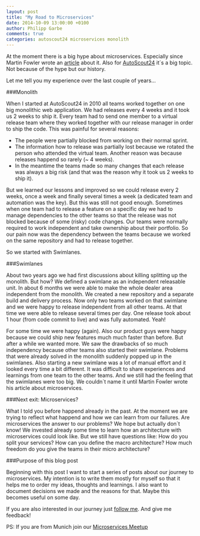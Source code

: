 ```yaml
---
layout: post
title: "My Road to Microservices"
date: 2014-10-09 13:00:00 +0100
author: Philipp Garbe
comments: true
categories: autoscout24 microservices monolith
---
```


At the moment there is a big hype about microservices. Especially since Martin Fowler wrote an [article](http://martinfowler.com/articles/microservices.html) about it. Also for [AutoScout24](http://about.autoscout24.com/) it´s a big topic. Not because of the hype but our history.

Let me tell you my experience over the last couple of years…


###Monolith

When I started at AutoScout24 in 2010 all teams worked together on one big monolithic web application. We had releases every 4 weeks and it took us 2 weeks to ship it. Every team had to send one member to a virtual release team where they worked together with our release manager in order to ship the code. This was painful for several reasons:

- The people were partially blocked from working on their normal sprint.
- The information how to release was partially lost because we rotated the person who attended the virtual team. Another reason was because releases happend so rarely (~ 4 weeks).
- In the meantime the teams made so many changes that each release was always a big risk (and that was the reason why it took us 2 weeks to ship it).

But we learned our lessons and improved so we could release every 2 weeks, once a week and finally several times a week (a dedicated team and automation was the key). But this was still not good enough. Sometimes when one team had to release a feature on a specific day we had to manage dependencies to the other teams so that the release was not blocked because of some (risky) code changes. Our teams were normally required to work independent and take ownership about their portfolio. So our pain now was the dependency between the teams because we worked on the same repository and had to release together.

So we started with Swimlanes.

###Swimlanes

About two years ago we had first discussions about killing splitting up the monolith. But how? We defined a swimlane as an independent releasable unit. In about 6 months we were able to make the whole dealer area independent from the monolith. We created a new repository and a separate build and delivery process. Now only two teams worked on that swimlane and we were happy to release independent from all other teams. At that time we were able to release several times per day. One release took about 1 hour (from code commit to live) and was fully automated. Yeah!

For some time we were happy (again). Also our product guys were happy because we could ship new features much much faster than before. But after a while we wanted more. We saw the drawbacks of so much independency because other teams also started their swimlane. Problems that were already solved in the monolith suddenly popped up in the swimlanes. Also starting a new swimlane was a lot of manual effort and it looked every time a bit different. It was difficult to share experiences and learnings from one team to the other teams. And we still had the feeling that the swimlanes were too big. We couldn´t name it until Martin Fowler wrote his article about microservices.

###Next exit: Microservices?

What I told you before happend already in the past. At the moment we are trying to reflect what happend and how we can learn from our failures. Are microservices the answer to our problems? We hope but actually don´t know! We invested already some time to learn how an architecture with microservices could look like. But we still have questions like: How do you split your services? How can you define the macro architecture? How much freedom do you give the teams in their micro architecture?

###Purpose of this blog post

Beginning with this post I want to start a series of posts about our journey to microservices. My intention is to write them mostly for myself so that it helps me to order my ideas, thoughts and learnings. I also want to document decisions we made and the reasons for that. Maybe this becomes useful on some day.

If you are also interested in our journey just [follow me](http://feeds.feedburner.com/pgarbe). And give me feedback!

PS: If you are from Munich join our [Microservices Meetup](http://www.meetup.com/Microservices-Meetup-Munich/)
